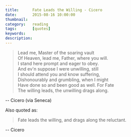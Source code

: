 ```yaml
---
title: 		Fate Leads the Willing - Cicero
date: 		2015-08-16 10:00:00
thumbnail:
category:	reading
tags: 		[quotes]
keywords:	
description:
---
```


> Lead me, Master of the soaring vault   
> Of Heaven, lead me, Father, where you will.   
> I stand here prompt and eager to obey.   
> And ev'n suppose I were unwilling, still   
> I should attend you and know suffering,   
> Dishonourably and grumbling, when I might   
> Have done so and been good as well. For Fate   
> The willing leads, the unwilling drags along.   

-- Cicero (via Seneca)

Also quoted as:

> Fate leads the willing, and drags along the reluctant.  

-- Cicero 
